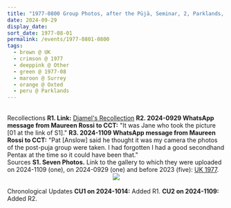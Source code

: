 ```yaml
---
title: "1977-0800 Group Photos, after the Pūjā, Seminar, 2, Parklands, Ice House Wood, Hurst Green, Oxted, Surrey, UK"
date: 2024-09-29
display_date: 
sort_date: 1977-08-01
permalink: /events/1977-0801-0800
tags:
  - brown @ UK
  - crimson @ 1977
  - deeppink @ Other
  - green @ 1977-08
  - maroon @ Surrey
  - orange @ Oxted
  - peru @ Parklands
---
```


<br>
<wave-list>
  <list-title color="DarkSeaGreen" width="65"> Recollections</list-title>
  <list-item color="BlanchedAlmond" width="280"><b>R1. Link:</b> <a href="https://medium.com/@jamelmet/magical-moments-with-shri-mataji-nirmaladevi-e59a5fa68877"> Djamel's Recollection</a></list-item>
   <list-item color="Lavender" width="280"><b>R2. 2024-0929 WhatsApp message from Maureen Rossi to CCT:</b> "It was Jane who took the picture [01 at the link of S1]."</list-item>
      <list-item color="BlanchedAlmond" width="280"><b>R3. 2024-1109 WhatsApp message from Maureen Rossi to CCT:</b> "Pat [Anslow] said he thought it was my camera the photos of the post-puja group were taken. I had forgotten I had a good secondhand Pentax at the time so it could have been that."</list-item>   
</wave-list>

<br>

<wave-list>
  <list-title color="DarkSeaGreen" width="40">Sources</list-title>
  <list-item color="BlanchedAlmond"  width="280"><b>S1. Seven Photos.</b> Link to the gallery to which they were uploaded on 2024-1109 (one), on 2024-0929 (one) and before 2023 (five): <a href="https://eternalmoments.smugmug.com/Countries/UK/1977">UK 1977</a>.</list-item>
</wave-list>

<div style="text-align: center"><img src="https://pub-bcc3cbe9b1e94ba1ac28915f7a3900fa.r2.dev/1977-0800_Group_Photos_after_the_Puja_Seminar_2_Parklands_Ice_House_Wood_Hurst_Green_Oxted_Surrey_UK_02_(Photo_credit_Pujari_Sat_Pal_camera_credit_Maureen_Anslow_Mahipalsingh_Jaisingh_Raul_Collection_scanned_by_Ankit_Khare).jpg" /></div>
<br>

<wave-list>
  <list-title color="DarkSeaGreen" width="110">Chronological Updates</list-title>
  <list-item color="BlanchedAlmond" width="280"><b>CU1 on 2024-1014:</b> Added R1.</list-item>
  <list-item color="Lavender" width="280"><b>CU2 on 2024-1109:</b> Added R2.</list-item>
</wave-list>